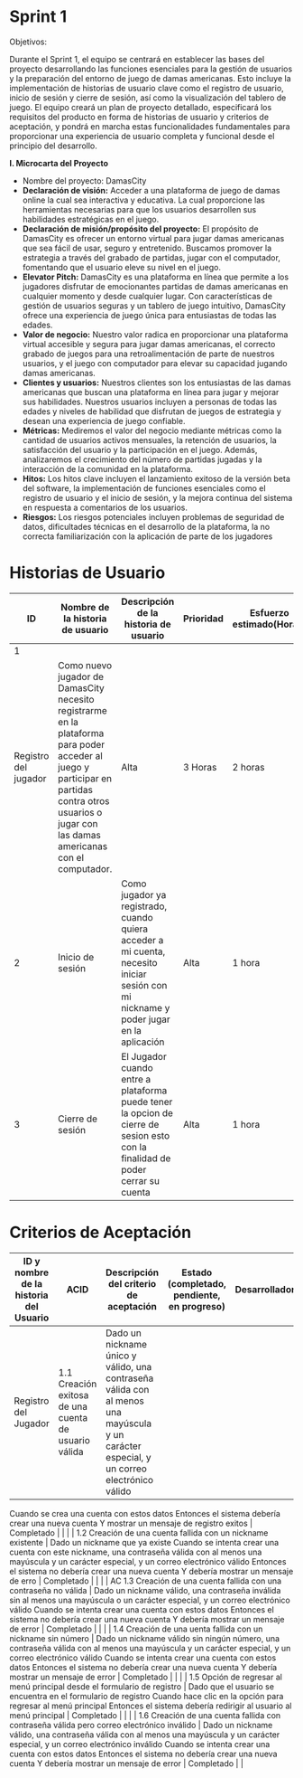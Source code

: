 # Sprint 1

Objetivos: 

Durante el Sprint 1, el equipo se centrará en establecer las bases del proyecto desarrollando las funciones esenciales para la gestión de usuarios y la preparación del entorno de juego de damas americanas. Esto incluye la implementación de historias de usuario clave como el registro de usuario, inicio de sesión y cierre de sesión, así como la visualización del tablero de juego. El equipo creará un plan de proyecto detallado, especificará los requisitos del producto en forma de historias de usuario y criterios de aceptación, y pondrá en marcha estas funcionalidades fundamentales para proporcionar una experiencia de usuario completa y funcional desde el principio del desarrollo.

**I. Microcarta del Proyecto**

- Nombre del proyecto: DamasCity
- **Declaración de visión:** Acceder a una plataforma de juego de damas online la cual sea interactiva y educativa. La cual proporcione las herramientas necesarias para que los usuarios desarrollen sus habilidades estratégicas en el juego.
- **Declaración de misión/propósito del proyecto:** El propósito de DamasCity es ofrecer un entorno virtual para jugar damas americanas que sea fácil de usar, seguro y entretenido. Buscamos promover la estrategia a través del grabado de partidas, jugar con el computador, fomentando que el usuario eleve su nivel en el juego.
- **Elevator Pitch:** DamasCity es una plataforma en línea que permite a los jugadores disfrutar de emocionantes partidas de damas americanas en cualquier momento y desde cualquier lugar. Con características de gestión de usuarios seguras y un tablero de juego intuitivo, DamasCity ofrece una experiencia de juego única para entusiastas de todas las edades.
- **Valor de negocio:** Nuestro valor radica en proporcionar una plataforma virtual accesible y segura para jugar damas americanas, el correcto grabado de juegos para una retroalimentación de parte de nuestros usuarios, y el juego con computador para elevar su capacidad jugando damas americanas.
- **Clientes y usuarios:** Nuestros clientes son los entusiastas de las damas americanas que buscan una plataforma en línea para jugar y mejorar sus habilidades. Nuestros usuarios incluyen a personas de todas las edades y niveles de habilidad que disfrutan de juegos de estrategia y desean una experiencia de juego confiable.
- **Métricas:** Mediremos el valor del negocio mediante métricas como la cantidad de usuarios activos mensuales, la retención de usuarios, la satisfacción del usuario y la participación en el juego. Además, analizaremos el crecimiento del número de partidas jugadas y la interacción de la comunidad en la plataforma.
- **Hitos:** Los hitos clave incluyen el lanzamiento exitoso de la versión beta del software, la implementación de funciones esenciales como el registro de usuario y el inicio de sesión, y la mejora continua del sistema en respuesta a comentarios de los usuarios.
- **Riesgos:** Los riesgos potenciales incluyen problemas de seguridad de datos, dificultades técnicas en el desarrollo de la plataforma, la no correcta familiarización con la aplicación de parte de los jugadores

# Historias de Usuario

| ID  | Nombre de la historia de usuario | Descripción de la historia de usuario  | Prioridad  | Esfuerzo estimado(Horas) | Esfuerzo real (si se completa) | Estado(Completado Pendiente en curso) | Desarrollador  |
| --- | --- | --- | --- | --- | --- | --- | --- |
| 1  | 
Registro del jugador  | Como nuevo jugador de DamasCity necesito registrarme en la plataforma para poder acceder al juego y participar en partidas contra otros usuarios o jugar con las damas americanas con el computador. | Alta  | 3 Horas  | 2 horas  | En curso  | Breimer Palacios  |
| 2  | Inicio de sesión  | Como jugador ya registrado, cuando quiera acceder a mi cuenta, necesito iniciar sesión con mi nickname y poder jugar en la aplicación  | Alta  | 1 hora  | 1 hora | Pendiente | Cesar Sanchez |
| 3  | Cierre de sesión | El Jugador cuando entre a plataforma puede tener la opcion de cierre de sesion esto con la finalidad de poder cerrar su cuenta  | Alta | 1 hora  | —  | Pendiente  | Pedro Lautaro Quispe Ballesteros |

# Criterios de Aceptación

| ID y nombre de la historia del Usuario  | ACID | Descripción del criterio de aceptación | Estado (completado, pendiente, en progreso) | Desarrollador  |
| --- | --- | --- | --- | --- |
| Registro del Jugador | 1.1 Creación exitosa de una cuenta de usuario válida | Dado un nickname único y válido, una contraseña válida con al menos una mayúscula y un carácter especial, y un correo electrónico válido
Cuando se crea una cuenta con estos datos
Entonces el sistema debería crear una nueva cuenta
Y mostrar un mensaje de registro exitos | Completado |  |
|  | 1.2 Creación de una cuenta fallida con un nickname existente | Dado un nickname que ya existe
Cuando se intenta crear una cuenta con este nickname, una contraseña válida con al menos una mayúscula y un carácter especial, y un correo electrónico válido
Entonces el sistema no debería crear una nueva cuenta
Y debería mostrar un mensaje de erro | Completado |  |
|  | AC 1.3 Creación de una cuenta fallida con una contraseña no válida | Dado un nickname válido, una contraseña inválida sin al menos una mayúscula o un carácter especial, y un correo electrónico válido
Cuando se intenta crear una cuenta con estos datos
Entonces el sistema no debería crear una nueva cuenta
Y debería mostrar un mensaje de error | Completado |  |
|  | 1.4 Creación de una  uenta fallida con un nickname sin número
 | Dado un nickname válido sin ningún número, una contraseña válida con al menos una mayúscula y un carácter especial, y un correo electrónico válido
Cuando se intenta crear una cuenta con estos datos
Entonces el sistema no debería crear una nueva cuenta
Y debería mostrar un mensaje de error | Completado |  |
|  | 1.5 Opción de regresar al menú principal desde el formulario de registro | Dado que el usuario se encuentra en el formulario de registro
Cuando hace clic en la opción para regresar al menú principal
Entonces el sistema debería redirigir al usuario al menú principal | Completado  |  |
|  | 1.6 Creación de una cuenta fallida con contraseña válida pero correo electrónico inválido | Dado un nickname válido, una contraseña válida con al menos una mayúscula y un carácter especial, y un correo electrónico inválido
Cuando se intenta crear una cuenta con estos datos
Entonces el sistema no debería crear una nueva cuenta
Y debería mostrar un mensaje de error | Completado  |  |